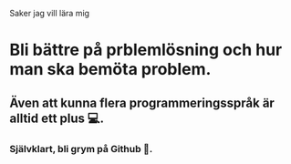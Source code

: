 Saker jag vill lära mig

# Bli bättre på prblemlösning och hur man ska bemöta problem.
## Även att kunna flera programmeringsspråk är alltid ett plus 💻.
### Självklart, bli grym på Github 🏅. 